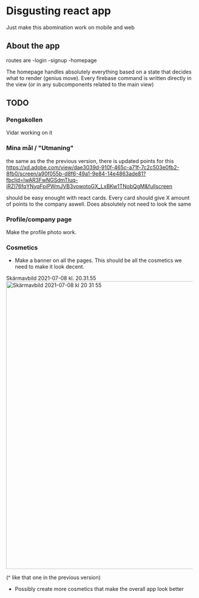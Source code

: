 # Disgusting react app

Just make this abomination work on mobile and web

## About the app
routes are
-login
-signup
-homepage

The homepage handles absolutely everything based on a state that decides what to render (genius move). Every firebase command is written directly in the view (or in any subcomponents related to the main view)


## TODO


### Pengakollen
Vidar working on it

### Mina mål / "Utmaning"
the same as the the previous version, there is updated points for this
https://xd.adobe.com/view/dae3039d-910f-465c-a71f-7c2c503e0fb2-8fb0/screen/a90f055b-d8f6-49a1-9e84-14e4863ade81?fbclid=IwAR3FwNGSdmTIuq-iRZl76fqYNyqFpiPWmJVB3vowotoGX_LxBKw1TNobQgM&fullscreen

should be easy enought with react cards. Every card should give X amount of points to the company aswell. Does absolutely not need to look the same

### Profile/company page
Make the profile photo work.

### Cosmetics

* Make a banner on all the pages. This should be all the cosmetics we need to make it look decent.

Skärmavbild 2021-07-08 kl. 20.31.55<img width="777" alt="Skärmavbild 2021-07-08 kl  20 31 55" src="https://user-images.githubusercontent.com/37019968/124974030-96e98000-e02c-11eb-85e0-0f96fb62314e.png">

(^ like that one in the previous version)

* Possibly create more cosmetics that make the overall app look better




